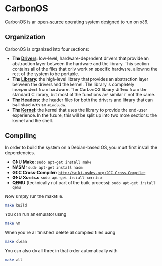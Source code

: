 CarbonOS
========
CarbonOS is an [open-source](https://github.com/DavidAylaian/CarbonOS) operating system designed to run on x86.

Organization
-------------
CarbonOS is organized into four sections:
* **The [Drivers](drivers):** low-level, hardware-dependent drivers that provide an abstraction layer between the hardware and the library. This section contains all of the files that only work on specific hardware, allowing the rest of the system to be portable.
* **The [Library](library):** the high-level library that provides an abstraction layer between the drivers and the kernel. The library is completely independent from hardware. The CarbonOS library differs from the standard C library, but most of the functions are similar if not the same.
* **The [Headers](include):** the header files for both the drivers and library that can be linked with an `#include`.
* **The [Kernel](kernel):** the kernel that uses the library to provide the end-user experience. In the future, this will be split up into two more sections: the kernel and the shell.

## Compiling
In order to build the system on a Debian-based OS, you must first install the dependencies.
* **GNU Make:** `sudo apt-get install make`
* **NASM:** `sudo apt-get install nasm`
* **GCC Cross-Compiler:** [`http://wiki.osdev.org/GCC_Cross-Compiler`](http://wiki.osdev.org/GCC_Cross-Compiler)
* **GNU Xorriso:** `sudo apt-get install xorriso`
* **QEMU** (technically not part of the build process): `sudo apt-get install qemu`

Now simply run the makefile.
```bash
make build
```

You can run an emulator using
```bash
make vm
```

When you're all finished, delete all compiled files using
```bash
make clean
```

You can also do all three in that order automatically with
```bash
make all
```

